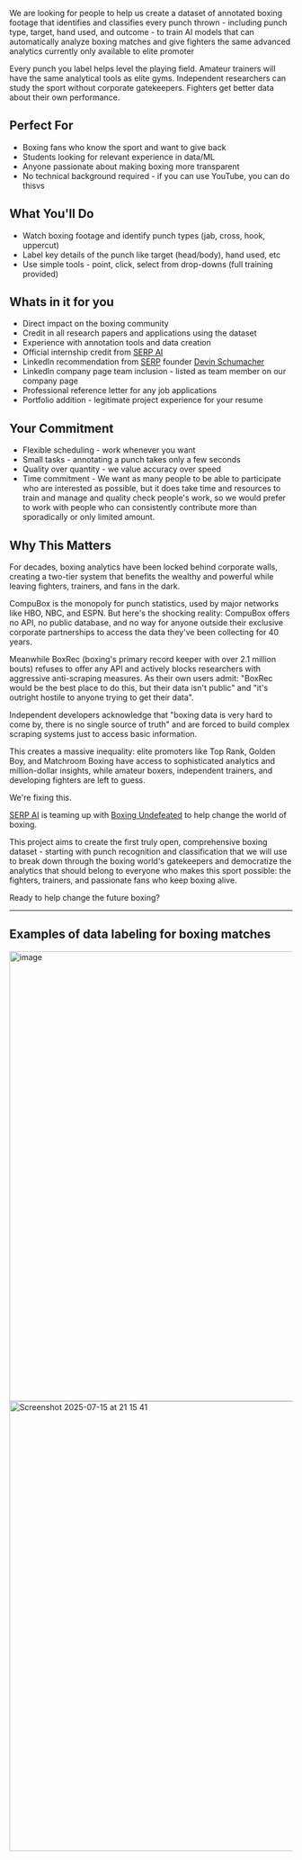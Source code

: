 We are looking for people to help us create a dataset of annotated boxing footage that identifies and classifies every punch thrown - including punch type, target, hand used, and outcome - to train AI models that can automatically analyze boxing matches and give fighters the same advanced analytics currently only available to elite promoter

Every punch you label helps level the playing field. Amateur trainers will have the same analytical tools as elite gyms. Independent researchers can study the sport without corporate gatekeepers. Fighters get better data about their own performance.

## Perfect For

- Boxing fans who know the sport and want to give back
- Students looking for relevant experience in data/ML
- Anyone passionate about making boxing more transparent
- No technical background required - if you can use YouTube, you can do thisvs

## What You'll Do

- Watch boxing footage and identify punch types (jab, cross, hook, uppercut)
- Label key details of the punch like target (head/body), hand used, etc
- Use simple tools - point, click, select from drop-downs (full training provided)

## Whats in it for you

- Direct impact on the boxing community
- Credit in all research papers and applications using the dataset
- Experience with annotation tools and data creation
- Official internship credit from [SERP AI](https://www.linkedin.com/company/serpdotai/)
- LinkedIn recommendation from [SERP](https://www.linkedin.com/company/serpcompany/) founder [Devin Schumacher](https://www.linkedin.com/in/devinschumacher)
- LinkedIn company page team inclusion - listed as team member on our company page
- Professional reference letter for any job applications
- Portfolio addition - legitimate project experience for your resume

## Your Commitment

- Flexible scheduling - work whenever you want
- Small tasks - annotating a punch takes only a few seconds
- Quality over quantity - we value accuracy over speed
- Time commitment - We want as many people to be able to participate who are interested as possible, but it does take time and resources to train and manage and quality check people's work, so we would prefer to work with people who can consistently contribute more than sporadically or only limited amount.

## Why This Matters

For decades, boxing analytics have been locked behind corporate walls, creating a two-tier system that benefits the wealthy and powerful while leaving fighters, trainers, and fans in the dark.

CompuBox is the monopoly for punch statistics, used by major networks like HBO, NBC, and ESPN. But here's the shocking reality: CompuBox offers no API, no public database, and no way for anyone outside their exclusive corporate partnerships to access the data they've been collecting for 40 years. 

Meanwhile BoxRec (boxing's primary record keeper with over 2.1 million bouts) refuses to offer any API and actively blocks researchers with aggressive anti-scraping measures. As their own users admit: "BoxRec would be the best place to do this, but their data isn't public" and "it's outright hostile to anyone trying to get their data". 

Independent developers acknowledge that "boxing data is very hard to come by, there is no single source of truth" and are forced to build complex scraping systems just to access basic information.

This creates a massive inequality: elite promoters like Top Rank, Golden Boy, and Matchroom Boxing have access to sophisticated analytics and million-dollar insights, while amateur boxers, independent trainers, and developing fighters are left to guess. 

We're fixing this. 

[SERP AI](https://github.com/serp-ai) is teaming up with [Boxing Undefeated](https://github.com/boxingundefeated/) to help change the world of boxing.

This project aims to create the first truly open, comprehensive boxing dataset - starting with punch recognition and classification that we will use to break down through the boxing world's gatekeepers and democratize the analytics that should belong to everyone who makes this sport possible: the fighters, trainers, and passionate fans who keep boxing alive.

Ready to help change the future boxing?

---

## Examples of data labeling for boxing matches

<img width="800" alt="image" src="https://github.com/user-attachments/assets/a207a5cb-0183-4f1d-85eb-5e68030f912e" />

<img width="800"  alt="Screenshot 2025-07-15 at 21 15 41" src="https://github.com/user-attachments/assets/599934fe-2595-4424-a879-37fc091ffdbd" />


